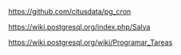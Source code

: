https://github.com/citusdata/pg_cron

https://wiki.postgresql.org/index.php/Salva

https://wiki.postgresql.org/wiki/Programar_Tareas